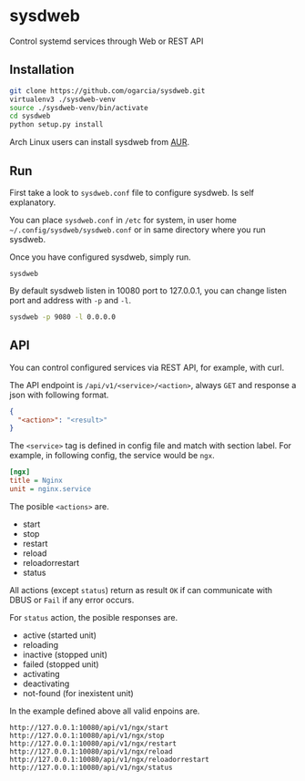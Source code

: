 # sysdweb
Control systemd services through Web or REST API

## Installation

```sh
git clone https://github.com/ogarcia/sysdweb.git
virtualenv3 ./sysdweb-venv
source ./sysdweb-venv/bin/activate
cd sysdweb
python setup.py install
```

Arch Linux users can install sysdweb from [AUR][1].

## Run

First take a look to `sysdweb.conf` file to configure sysdweb. Is self
explanatory.

You can place `sysdweb.conf` in `/etc` for system, in user home
`~/.config/sysdweb/sysdweb.conf` or in same directory where you run sysdweb.

Once you have configured sysdweb, simply run.

```
sysdweb
```

By default sysdweb listen in 10080 port to 127.0.0.1, you can change listen
port and address with `-p` and `-l`.

```sh
sysdweb -p 9080 -l 0.0.0.0
```

## API

You can control configured services via REST API, for example, with curl.

The API endpoint is `/api/v1/<service>/<action>`, always `GET` and response
a json with following format.

```json
{
  "<action>": "<result>"
}
```

The `<service>` tag is defined in config file and match with section label.
For example, in following config, the service would be `ngx`.

```ini
[ngx]
title = Nginx
unit = nginx.service
```

The posible `<actions>` are.

* start
* stop
* restart
* reload
* reloadorrestart
* status

All actions (except `status`) return as result `OK` if can communicate with
DBUS or `Fail` if any error occurs.

For `status` action, the posible responses are.

* active (started unit)
* reloading
* inactive (stopped unit)
* failed (stopped unit)
* activating
* deactivating
* not-found (for inexistent unit)

In the example defined above all valid enpoins are.

```
http://127.0.0.1:10080/api/v1/ngx/start
http://127.0.0.1:10080/api/v1/ngx/stop
http://127.0.0.1:10080/api/v1/ngx/restart
http://127.0.0.1:10080/api/v1/ngx/reload
http://127.0.0.1:10080/api/v1/ngx/reloadorrestart
http://127.0.0.1:10080/api/v1/ngx/status
```

[1]: https://aur.archlinux.org/packages/sysdweb/
